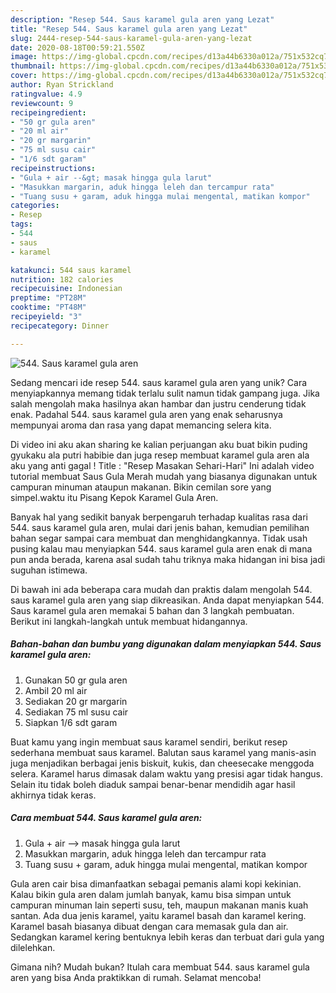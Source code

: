 ```yaml
---
description: "Resep 544. Saus karamel gula aren yang Lezat"
title: "Resep 544. Saus karamel gula aren yang Lezat"
slug: 2444-resep-544-saus-karamel-gula-aren-yang-lezat
date: 2020-08-18T00:59:21.550Z
image: https://img-global.cpcdn.com/recipes/d13a44b6330a012a/751x532cq70/544-saus-karamel-gula-aren-foto-resep-utama.jpg
thumbnail: https://img-global.cpcdn.com/recipes/d13a44b6330a012a/751x532cq70/544-saus-karamel-gula-aren-foto-resep-utama.jpg
cover: https://img-global.cpcdn.com/recipes/d13a44b6330a012a/751x532cq70/544-saus-karamel-gula-aren-foto-resep-utama.jpg
author: Ryan Strickland
ratingvalue: 4.9
reviewcount: 9
recipeingredient:
- "50 gr gula aren"
- "20 ml air"
- "20 gr margarin"
- "75 ml susu cair"
- "1/6 sdt garam"
recipeinstructions:
- "Gula + air --&gt; masak hingga gula larut"
- "Masukkan margarin, aduk hingga leleh dan tercampur rata"
- "Tuang susu + garam, aduk hingga mulai mengental, matikan kompor"
categories:
- Resep
tags:
- 544
- saus
- karamel

katakunci: 544 saus karamel 
nutrition: 182 calories
recipecuisine: Indonesian
preptime: "PT28M"
cooktime: "PT48M"
recipeyield: "3"
recipecategory: Dinner

---
```



![544. Saus karamel gula aren](https://img-global.cpcdn.com/recipes/d13a44b6330a012a/751x532cq70/544-saus-karamel-gula-aren-foto-resep-utama.jpg)

Sedang mencari ide resep 544. saus karamel gula aren yang unik? Cara menyiapkannya memang tidak terlalu sulit namun tidak gampang juga. Jika salah mengolah maka hasilnya akan hambar dan justru cenderung tidak enak. Padahal 544. saus karamel gula aren yang enak seharusnya mempunyai aroma dan rasa yang dapat memancing selera kita.

Di video ini aku akan sharing ke kalian perjuangan aku buat bikin puding gyukaku ala putri habibie dan juga resep membuat karamel gula aren ala aku yang anti gagal ! Title : &#34;Resep Masakan Sehari-Hari&#34; Ini adalah video tutorial membuat Saus Gula Merah mudah yang biasanya digunakan untuk campuran minuman ataupun makanan. Bikin cemilan sore yang simpel.waktu itu Pisang Kepok Karamel Gula Aren.

Banyak hal yang sedikit banyak berpengaruh terhadap kualitas rasa dari 544. saus karamel gula aren, mulai dari jenis bahan, kemudian pemilihan bahan segar sampai cara membuat dan menghidangkannya. Tidak usah pusing kalau mau menyiapkan 544. saus karamel gula aren enak di mana pun anda berada, karena asal sudah tahu triknya maka hidangan ini bisa jadi suguhan istimewa.


Di bawah ini ada beberapa cara mudah dan praktis dalam mengolah 544. saus karamel gula aren yang siap dikreasikan. Anda dapat menyiapkan 544. Saus karamel gula aren memakai 5 bahan dan 3 langkah pembuatan. Berikut ini langkah-langkah untuk membuat hidangannya.

<!--inarticleads1-->

##### Bahan-bahan dan bumbu yang digunakan dalam menyiapkan 544. Saus karamel gula aren:

1. Gunakan 50 gr gula aren
1. Ambil 20 ml air
1. Sediakan 20 gr margarin
1. Sediakan 75 ml susu cair
1. Siapkan 1/6 sdt garam


Buat kamu yang ingin membuat saus karamel sendiri, berikut resep sederhana membuat saus karamel. Balutan saus karamel yang manis-asin juga menjadikan berbagai jenis biskuit, kukis, dan cheesecake menggoda selera. Karamel harus dimasak dalam waktu yang presisi agar tidak hangus. Selain itu tidak boleh diaduk sampai benar-benar mendidih agar hasil akhirnya tidak keras. 

<!--inarticleads2-->

##### Cara membuat 544. Saus karamel gula aren:

1. Gula + air --&gt; masak hingga gula larut
1. Masukkan margarin, aduk hingga leleh dan tercampur rata
1. Tuang susu + garam, aduk hingga mulai mengental, matikan kompor


Gula aren cair bisa dimanfaatkan sebagai pemanis alami kopi kekinian. Kalau bikin gula aren dalam jumlah banyak, kamu bisa simpan untuk campuran minuman lain seperti susu, teh, maupun makanan manis kuah santan. Ada dua jenis karamel, yaitu karamel basah dan karamel kering. Karamel basah biasanya dibuat dengan cara memasak gula dan air. Sedangkan karamel kering bentuknya lebih keras dan terbuat dari gula yang dilelehkan. 

Gimana nih? Mudah bukan? Itulah cara membuat 544. saus karamel gula aren yang bisa Anda praktikkan di rumah. Selamat mencoba!

